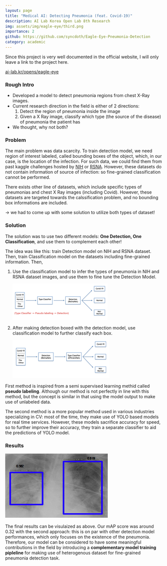 ```yaml
---
layout: page
title: "Medical AI: Detecting Pneumonia (feat. Covid-19)"
description: AI Lab Korea Open Lab 8th Research
img: assets/img/eagle-eye/third.png
importance: 2
github: https://github.com/syncdoth/Eagle-Eye-Pneumonia-Detection
category: academic
---
```


Since this project is very well documented in the official website, I will only
leave a link to the project here.

[ai-lab.kr/opens/eagle-eye](https://www.ai-lab.kr/opens/601005bf7f1e709c2c2d78ac)

### Rough Intro

* Developed a model to detect pneumonia regions from chest X-Ray images.
* Current research direction in the field is either of 2 directions:
  1. Detect the region of pneumonia inside the image
  2. Given a X Ray image, classify which type (the source of the disease) of
     pneumonia the patient has
* We thought, why not both?

### Problem

The main problem was data scarcity. To train detection model, we need region of
interest labeled, called bounding boxes of the object, which, in our case, is the
location of the infection. For such data, we could find them from past kaggle
challenges hosted by [NIH](https://www.kaggle.com/nih-chest-xrays/data)
or [RSNA](e.com/c/rsna-pneumonia-detection-challenge). However, these datasets
do not contain information of source of infection: so fine-grained classification
cannot be performed.

There exists other line of datasets, which include specific types of pneumonias
and chest X Ray images (including Covid). However, these datasets are targeted
towards the calssification problem, and no bounding box informations are included.

-> we had to come up with some solution to utilize both types of dataset!

### Solution

The solution was to use two different models: **One Detection, One Classification**,
and use them to complement each other!



The idea was like this: train Detection model on NIH and RSNA dataset. Then, train
Classification model on the datasets including fine-grained information. Then,

1. Use the classification model to infer the types of pneumonia in NIH and RSNA
   dataset images, and use them to fine tune the Detection Model.

   ![alt text](/assets/img/eagle-eye/first.png)

2. After making detection boxed with the detection model, use classification model
   to further classify each box.

   ![alt text](/assets/img/eagle-eye/second.png)

First method is inspired from a semi supervised learning methid called
**pseudo labeling**. Although our method is not perfectly in line with this method,
but the concept is similar in that using the model output to make use of unlabeled data.

The second method is a more popular method used in various industries specializing
in CV: most of the time, they make use of YOLO based models for real time services.
However, these models sacrifice accuracy for speed, so to further improve their
accuracy, they train a separate classifier to aid the predictions of YOLO model.

### Results
![alt text](/assets/img/eagle-eye/third.png)

The final results can be visulaized as above. Our mAP score was around 0.32 with
the second approach: this is on par with other detection model performances,
which only focuses on the existence of the pneumonia. Therefore, our model can be
considered to have some meaningful contributions in the field by introducing a
**complementary model training pipleline** for making use of heterogenous dataset
for fine-grained pneumonia detection task.